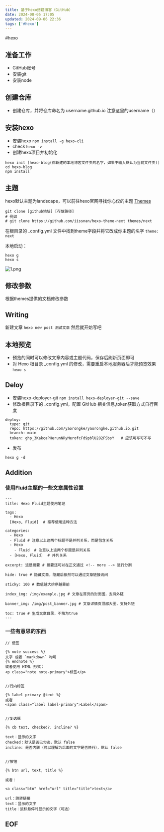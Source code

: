 ```yaml
---
title: 基于hexo搭建博客（GitHub）
date: 2024-08-05 17:05
updated: 2024-09-06 22:36
tags: ['#hexo']
---
```


#hexo

## 准备工作

-   GitHub账号
-   安装git
-   安装node

## 创建仓库

-   创建仓库，并将仓库命名为 username.github.io
    注意这里的username（）

## 安装hexo

-   安装hexo
    `npm install -g hexo-cli`
-   check
    `hexo -v`
-   创建hexo项目并初始化

```
hexo init [hexo-blog(你新建的本地博客文件夹的名字，如果不输入默认为当前文件夹)]
cd hexo-blog
npm install
```

## 主题

hexo默认主题为landscape，可以前往hexo官网寻找你心仪的主题
[Themes](https://hexo.io/themes/)

```
git clone [github地址] [存放路径]
# 例如
# git clone https://github.com/iissnan/hexo-theme-next themes/next
```

在根目录的 \_config.yml 文件中找到theme字段并将它改成你主题的名字
`theme: next`

本地启动：

```
hexo g
hexo s
```

![1.png](https://cloud.intro-iu.top:738/d/ThreeBody/ZeroHzzzzPic/202408281852233.png)

## 修改参数

根据themes提供的文档修改参数

## Writing

新建文章
`hexo new post 测试文章`
然后就开始写吧

## 本地预览

-   预览的同时可以修改文章内容或主题代码，保存后刷新页面即可
-   对 Hexo 根目录 \_config.yml 的修改，需要重启本地服务器后才能预览效果
    `hexo s`

## Deloy

-   安装hexo-deployer-git
    `npm install hexo-deployer-git --save`
-   修改根目录下的 \_config.yml，配置 GitHub 相关信息,token获取方式自行百度

```
deploy:
  type: git
  repo: https://github.com/yaorongke/yaorongke.github.io.git
  branch: main
  token: ghp_3KakcaPHerunNRyMerofcFd9pblU282FSbsY   # 应该可写可不写
```

-   发布

```
hexo g -d
```

## Addition

### 使用Fluid主题的一些文章属性设置

```title
---
title: Hexo Fluid主题使用笔记

tags:
  - Hexo
  [Hexo, Fluid]  # 推荐使用这种方法

categories:
  - Hexo
  - Fluid # 注意以上这两个标题不是并列关系，而是包含关系
  - Hexo
    - Fluid  # 注意以上这两个标题是并列关系
  - [Hexo, Fluid]  # 并列关系

excerpt: 这是摘要 # 摘要还可以在正文通过 <!-- more --> 进行分割

hide: true # 隐藏文章，隐藏后依然可以通过文章链接访问

sticky: 100 # 数值越大排序越靠前

index_img: /img/example.jpg # 文章在首页的封面图，支持外链

banner_img: /img/post_banner.jpg # 文章详情页顶部大图，支持外链

toc: true # 生成文章目录，不填为true
---

```

### 一些有意思的东西

```hexo
// 便签

{% note success %}
文字 或者 `markdown` 均可
{% endnote %}
或者使用 HTML 形式：
<p class="note note-primary">标签</p>


//行内标签

{% label primary @text %}
或者
<span class="label label-primary">Label</span>


//复选框

{% cb text, checked?, incline? %}

text：显示的文字
checked：默认是否已勾选，默认 false
incline: 是否内联（可以理解为后面的文字是否换行），默认 false


//按钮

{% btn url, text, title %}

或者：

<a class="btn" href="url" title="title">text</a>

url：跳转链接
text：显示的文字
title：鼠标悬停时显示的文字（可选）
```

## EOF
